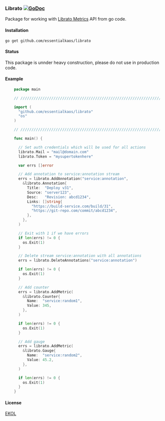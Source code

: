 ### Librato [![GoDoc](https://godoc.org/github.com/essentialkaos/librato?status.svg)](https://godoc.org/github.com/essentialkaos/librato)

Package for working with [Librato Metrics](https://www.librato.com) API from go code.

#### Installation

````
go get github.com/essentialkaos/librato
````

#### Status

This package is unnder heavy construction, please do not use in production code.

#### Example

```Go
    package main

    // ////////////////////////////////////////////////////////////////////////////////// //

    import (
      "github.com/essentialkaos/librato"
      "os"
    )

    // ////////////////////////////////////////////////////////////////////////////////// //

    func main() {

      // Set auth credentials which will be used for all actions
      librato.Mail = "mail@domain.com"
      librato.Token = "mysupertokenhere"

      var errs []error

      // Add annotation to service:annotation stream
      errs = librato.AddAnnotation("service:annotation",
        &librato.Annotation{
          Title:  "Deploy v31",
          Source: "server123",
          Desc:   "Revision: abcd1234",
          Links: []string{
            "https://build-service.com/build/31",
            "https://git-repo.com/commit/abcd1234",
          },
        },
      )

      // Exit with 1 if we have errors
      if len(errs) != 0 {
        os.Exit(1)
      }

      // Delete stream service:annotation with all annotations
      errs = librato.DeleteAnnotations("service:annotation")

      if len(errs) != 0 {
        os.Exit(1)
      }

      // Add counter
      errs = librato.AddMetric(
        &librato.Counter{
          Name:  "service:random1",
          Value: 345,
        },
      )

      if len(errs) != 0 {
        os.Exit(1)
      }

      // Add gauge
      errs = librato.AddMetric(
        &librato.Gauge{
          Name:  "service:random2",
          Value: 45.2,
        },
      )

      if len(errs) != 0 {
        os.Exit(1)
      }
    }
```

#### License

[EKOL](https://essentialkaos.com/ekol)
